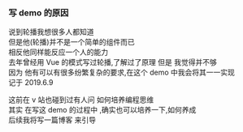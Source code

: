 ### 写 demo 的原因
说到轮播我想很多人都知道  
但是他(轮播)并不是一个简单的组件而已   
相反他同样能反应一个人的能力  
去年曾经用 Vue 的模式写过轮播,了解过了原理
但是 我觉得并不够  
因为  他有可以有很多纷繁复杂的要求,在这个 demo 中我会将其一一实现  
记于 2019.6.9


这前在 v 站也碰到过有人问 如何培养编程思维  
其实 在写这 demo 的过程中 ,确实也可以培养一下,如何养成  
后续我将写一篇博客 来引导
